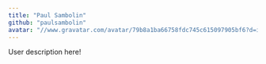 ```yaml
---
title: "Paul Sambolin"
github: "paulsambolin"
avatar: "//www.gravatar.com/avatar/79b8a1ba66758fdc745c615097905bf6?d=identicon"
---
```


User description here!
